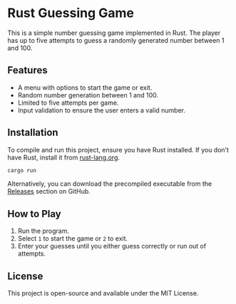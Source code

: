 # Rust Guessing Game

This is a simple number guessing game implemented in Rust. The player has up to five attempts to guess a randomly generated number between 1 and 100.

## Features

- A menu with options to start the game or exit.
- Random number generation between 1 and 100.
- Limited to five attempts per game.
- Input validation to ensure the user enters a valid number.

## Installation

To compile and run this project, ensure you have Rust installed. If you don’t have Rust, install it from [rust-lang.org](https://www.rust-lang.org/).

```sh
cargo run
```

Alternatively, you can download the precompiled executable from the [Releases](https://github.com/adeirjunior/guessing_game/releases) section on GitHub.

## How to Play

1. Run the program.
2. Select `1` to start the game or `2` to exit.
3. Enter your guesses until you either guess correctly or run out of attempts.

## License

This project is open-source and available under the MIT License.
